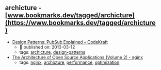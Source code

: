 archicture - [www.bookmarks.dev/tagged/archicture](https://www.bookmarks.dev/tagged/archicture)
---
* [Design Patterns: PubSub Explained – CodeKraft](https://abdulapopoola.com/2013/03/12/design-patterns-pub-sub-explained/)
    * :calendar: published on: 2013-03-12
    * tags: [archicture](../tags/archicture.md), [design-patterns](../tags/design-patterns.md)
* [The Architecture of Open Source Applications (Volume 2) - nginx](http://www.aosabook.org/en/nginx.html)
    * tags: [nginx](../tags/nginx.md), [archicture](../tags/archicture.md), [performance](../tags/performance.md), [optimization](../tags/optimization.md)
